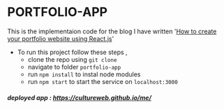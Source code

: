 # PORTFOLIO-APP 


This is the implementaion code for the blog I have written '[How to create your portfolio website using React.js](https://cultureweb.github.io/me/)'
- To run this project follow these steps , 
  - clone the repo using `git clone`
  - navigate to folder `portfolio-app`
  - run `npm install` to instal node modules
  - run `npm start` to start the service on `localhost:3000`
    
##### deployed app : https://cultureweb.github.io/me/
